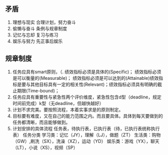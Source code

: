 ## 矛盾
1. 理想与现实   合理计划，努力奋斗
2. 偷懒与奋斗   条例与规章制度
3. 记忆与忘却   复习与练习
4. 娱乐与努力   先正事后娱乐

## 规章制度
1. 任务应具有smart原则，（. 绩效指标必须是具体的(Specific)； 绩效指标必须是可以衡量的(Measurable)； 绩效指标必须是可以达到的(Attainable)绩效指标是要与其他目标具有一定的相关性(Relevant)；绩效指标必须具有明确的截止期限(Time-bound)；
2. 任务应具有重要性与紧急性两个评价维度，紧急性包含d型（deadline，规定时间前完成）k型（无deadline，但越快越好）
3. 计划不求完美。要按照流程，本着实事求是的原则制定。
4. 目标要有难度，又在自己的能力范围之内。而且要具体。具体到每天要做到的任务都清晰，而且能够做到。
5. 计划安排的具体流程
    任务表，待执行表，已执行表（待，已执行表统称执行表）
    任务分类
    学习类：记忆（JY），理解（LJ），做题（ZT）
    生活类：购物（GW）,刷洗（SX），洗澡（XZ），运动（YD）
    娱乐类：游戏（YX），聊天（LT），小说（XS），视频（SP）
    
